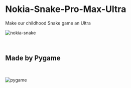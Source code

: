 # Nokia-Snake-Pro-Max-Ultra
Make our childhood Snake game an Ultra
<br>


![nokia-snake](https://th.bing.com/th/id/OIP.rnoPvaV-_oudsggi2CmIZAHaDF?pid=Api&rs=1)

<br>


## Made by Pygame
<br>

![pygame](https://th.bing.com/th/id/OIP.siDZOewBL4a4ijTuX6-VOAHaEK?pid=Api&rs=1)

